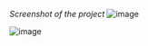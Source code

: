 *Screenshot of the project*
![image](https://github.com/user-attachments/assets/21451c20-1f81-4e1e-84f5-4877edf951f1)

![image](https://github.com/user-attachments/assets/2d366b8d-6754-4117-9e59-b1cc64101bde)
